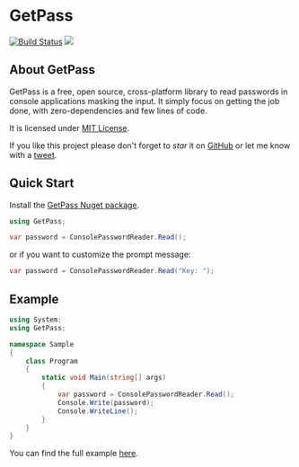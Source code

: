 # GetPass

[![Build Status](https://alefranz.visualstudio.com/GetPass/_apis/build/status/GetPass?branchName=master)](https://alefranz.visualstudio.com/GetPass/_build/latest?definitionId=1?branchName=master) [![](https://img.shields.io/nuget/v/GetPass.svg)](https://www.nuget.org/packages/GetPass/)

## About GetPass

GetPass is a free, open source, cross-platform library to read passwords in console applications masking the input.
It simply focus on getting the job done, with zero-dependencies and few lines of code.

It is licensed under [MIT License](LICENSE.txt).

If you like this project please don't forget to *star* it on [GitHub](https//github.com/alefranz/GetPass) or let me know with a [tweet](https://twitter.com/AleFranz).

## Quick Start

Install the [GetPass Nuget package](https://www.nuget.org/packages/GetPass/).

```csharp
using GetPass;
```

```csharp
var password = ConsolePasswordReader.Read();
```

or if you want to customize the prompt message:

```csharp
var password = ConsolePasswordReader.Read("Key: ");
```

## Example

```csharp
using System;
using GetPass;

namespace Sample
{
    class Program
    {
        static void Main(string[] args)
        {
            var password = ConsolePasswordReader.Read();
            Console.Write(password);
            Console.WriteLine();
        }
    }
}
```

You can find the full example [here](samples/Sample).
